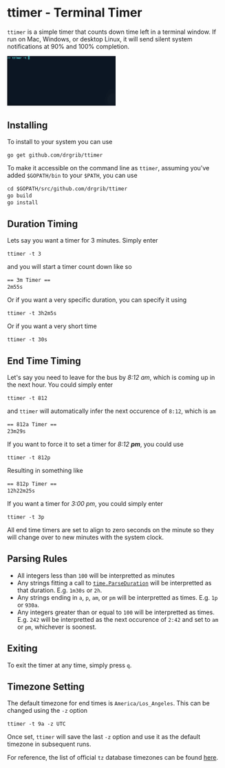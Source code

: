 # ttimer - Terminal Timer

`ttimer` is a simple timer that counts down time left in a terminal window. If run on Mac, Windows, or desktop Linux, it will send silent system notifications at 90% and 100% completion.

<img src="./example.gif" alt="demo" width="50%">

## Installing

To install to your system you can use 

```
go get github.com/drgrib/ttimer
```

To make it accessible on the command line as `ttimer`, assuming you've added `$GOPATH/bin` to your `$PATH`, you can use

```
cd $GOPATH/src/github.com/drgrib/ttimer
go build
go install
```

## Duration Timing

Lets say you want a timer for 3 minutes. Simply enter

```
ttimer -t 3
```

and you will start a timer count down like so

```
== 3m Timer ==
2m55s
```

Or if you want a very specific duration, you can specify it using

```
ttimer -t 3h2m5s
```

Or if you want a very short time

```
ttimer -t 30s
```

## End Time Timing

Let's say you need to leave for the bus by *8:12 am*, which is coming up in the next hour. You could simply enter

```
ttimer -t 812
```

and `ttimer` will automatically infer the next occurence of `8:12`, which is `am`

```
== 812a Timer ==
23m29s
```

If you want to force it to set a timer for *8:12 __pm__*, you could use

```
ttimer -t 812p
```

Resulting in something like

```
== 812p Timer ==
12h22m25s
```

If you want a timer for *3:00 pm*, you could simply enter

```
ttimer -t 3p
```

All end time timers are set to align to zero seconds on the minute so they will change over to new minutes with the system clock.

## Parsing Rules

* All integers less than `100` will be interpretted as minutes
* Any strings fitting a call to [`time.ParseDuration`](https://golang.org/pkg/time/#ParseDuration) will be interpretted as that duration. E.g. `1m30s` or `2h`.
* Any strings ending in `a`, `p`, `am`, or `pm` will be interpretted as times. E.g. `1p` or `930a`.
* Any integers greater than or equal to `100` will be interpretted as times. E.g. `242` will be interpretted as the next occurence of `2:42` and set to `am` or `pm`, whichever is soonest.

## Exiting

To exit the timer at any time, simply press `q`.

## Timezone Setting

The default timezone for end times is `America/Los_Angeles`. This can be changed using the `-z` option

```
ttimer -t 9a -z UTC
```

Once set, `ttimer` will save the last `-z` option and use it as the default timezone in subsequent runs.

For reference, the list of official `tz` database timezones can be found [here](https://en.wikipedia.org/wiki/List_of_tz_database_time_zones#List).
